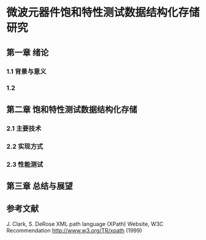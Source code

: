 # 微波元器件饱和特性测试数据结构化存储研究  

## 第一章 绪论  

### 1.1 背景与意义  

### 1.2 

## 第二章 饱和特性测试数据结构化存储  

### 2.1 主要技术  

### 2.2 实现方式  

### 2.3 性能测试  

## 第三章 总结与展望  

## 参考文献  
J. Clark, S. DeRose
XML path language (XPath)
Website, W3C Recommendation
http://www.w3.org/TR/xpath (1999)
